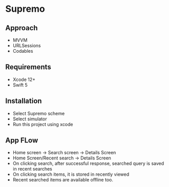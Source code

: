 # Supremo

## Approach
- MVVM
- URLSessions
- Codables

## Requirements
- Xcode 12+
- Swift 5

## Installation
- Select Supremo scheme
- Select simulator
- Run this project using xcode

## App FLow 
- Home screen -> Search screen -> Details Screen
- Home Screen/Recent search -> Details Screen
- On clicking search, after successful response, searched query is saved in recent searches
- On clicking search items, it is stored in recently viewed
- Recent searched items are available offline too.

